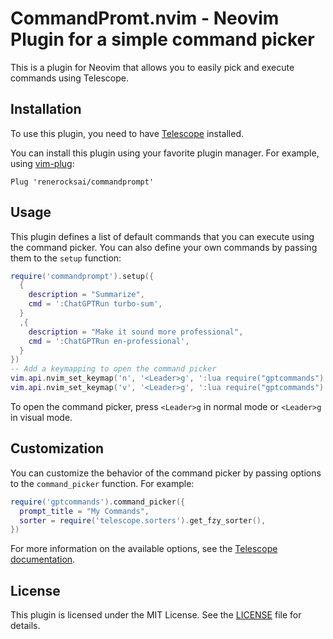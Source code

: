 # CommandPromt.nvim - Neovim Plugin for a simple command picker

This is a plugin for Neovim that allows you to easily pick and execute commands
using Telescope.

## Installation

To use this plugin, you need to have
[Telescope](https://github.com/nvim-telescope/telescope.nvim) installed.

You can install this plugin using your favorite plugin manager. For example,
using [vim-plug](https://github.com/junegunn/vim-plug):

```vim
Plug 'renerocksai/commandprompt'
```

## Usage

This plugin defines a list of default commands that you can execute using the
command picker. You can also define your own commands by passing them to the
`setup` function:


```lua
require('commandprompt').setup({
  {
    description = "Summarize",
    cmd = ':ChatGPTRun turbo-sum',
  }
  ,{
    description = "Make it sound more professional",
    cmd = ':ChatGPTRun en-professional',
  }
})
-- Add a keymapping to open the command picker
vim.api.nvim_set_keymap('n', '<Leader>g', ':lua require("gptcommands").command_picker()<CR>', { noremap = true, silent = true })
vim.api.nvim_set_keymap('v', '<Leader>g', ':lua require("gptcommands").command_picker()<CR>', { noremap = true, silent = true })
```

To open the command picker, press `<Leader>g` in normal mode or `<Leader>g` in
visual mode.

## Customization

You can customize the behavior of the command picker by passing options to the
`command_picker` function. For example:

```lua
require('gptcommands').command_picker({
  prompt_title = "My Commands",
  sorter = require('telescope.sorters').get_fzy_sorter(),
})
```

For more information on the available options, see the [Telescope documentation](https://github.com/nvim-telescope/telescope.nvim#pickers).

## License

This plugin is licensed under the MIT License. See the [LICENSE](LICENSE) file
for details.

